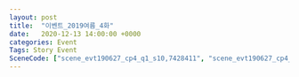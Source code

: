 ```yaml
---
layout: post
title:  "이벤트_2019여름_4화"
date:   2020-12-13 14:00:00 +0000
categories: Event
Tags: Story Event
SceneCode: ["scene_evt190627_cp4_q1_s10,7428411", "scene_evt190627_cp4_q2_s10,7428421", "scene_evt190627_cp4_q3_s10,7428431", "scene_evt190627_cp4_q4_s10,7428441"]
---
```

